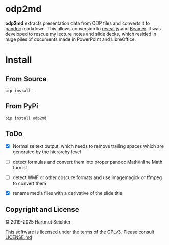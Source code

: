 # odp2md

**odp2md** extracts presentation data from ODP files and converts it to [pandoc](https://pandoc.org) markdown. This allows conversion to [reveal.js](https://revealjs.com) and [Beamer](https://ctan.org/pkg/beamer). It was developed to rescue my lecture notes and slide decks, which resided in huge piles of documents made in PowerPoint and LibreOffice.

# Install

## From Source

```
pip install .
```

## From PyPi

```
pip install odp2md
```


## ToDo

- [x] Normalize text output, which needs to remove trailing spaces which are generated by the hierarchy level
- [ ] detect formulas and convert them into proper pandoc Math/inline Math format
- [ ] detect WMF or other obscure formats and use imagemagick or ffmpeg to convert them
- [x] rename media files with a derivative of the slide title


## Copyright and License

&copy; 2019-2025 Hartmut Seichter

This software is licensed under the terms of the GPLv3. Please consult [LICENSE.md](LICENSE.md)
